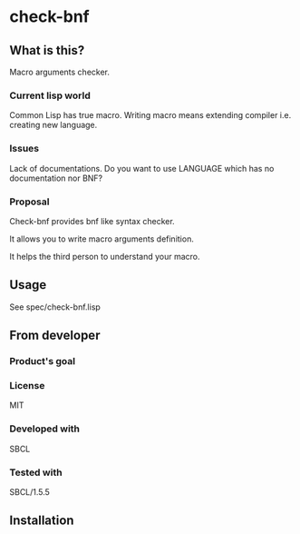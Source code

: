 # check-bnf
## What is this?
Macro arguments checker.

### Current lisp world
Common Lisp has true macro.
Writing macro means extending compiler i.e. creating new language.

### Issues
Lack of documentations.
Do you want to use LANGUAGE which has no documentation nor BNF?

### Proposal
Check-bnf provides bnf like syntax checker.

It allows you to write macro arguments definition.

It helps the third person to understand your macro.

## Usage
See spec/check-bnf.lisp

## From developer

### Product's goal

### License
MIT

### Developed with
SBCL

### Tested with
SBCL/1.5.5

## Installation

